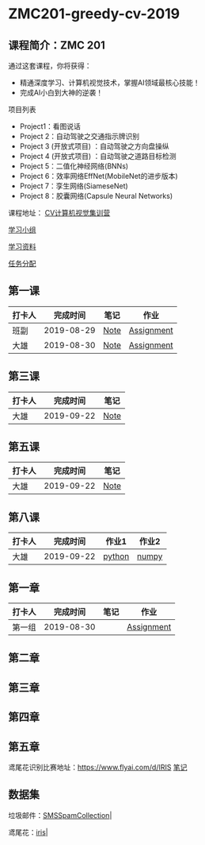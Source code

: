 # ZMC201-greedy-cv-2019

## 课程简介：ZMC 201

通过这套课程，你将获得：

* 精通深度学习、计算机视觉技术，掌握AI领域最核心技能！
* 完成AI小白到大神的逆袭！

项目列表

* Project1：看图说话
* Project 2：自动驾驶之交通指示牌识别
* Project 3 (开放式项目) ：自动驾驶之方向盘操纵
* Project 4 (开放式项目) ：自动驾驶之道路目标检测
* Project 5：二值化神经网络(BNNs)
* Project 6：效率网络EffNet(MobileNet的进步版本)
* Project 7：孪生网络(SiameseNet)
* Project 8：胶囊网络(Capsule Neural Networks)

课程地址：
[CV计算机视觉集训营](https://www.greedyai.com/course/49)

[学习小组](./groups.md)     

[学习资料](./additional_reading/)

[任务分配](./assignment.md/) 

## 第一课

|打卡人|完成时间|笔记|作业|
|---|---|---|---|
|班副|2019-08-29|[Note](lesson1/note/vcl.md)|[Assignment](lesson1/assignment/xx/)|
|大雄|2019-08-30|[Note](lesson1/note/33_note/33_keras.ipynb)|[Assignment](lesson1/note/33_note/33_numpy.ipynb)|
## 第三课

|打卡人|完成时间|笔记|
|---|---|---|
|大雄|2019-09-22|[Note](lesson1/note/33_note/33_03.ipynb)|
## 第五课

|打卡人|完成时间|笔记|
|---|---|---|
|大雄|2019-09-22|[Note](lesson1/note/33_note/33_05.ipynb)|
## 第八课

|打卡人|完成时间|作业1|作业2|
|---|---|---|---|
|大雄|2019-09-22|[python](lesson1/note/33_homework/homework1/python_test.ipynb)|[numpy](lesson1/note/33_homework/homework1/Numpy_test.ipynb)|
## 第一章

|打卡人|完成时间|笔记|作业|
|---|---|---|---|
|第一组|2019-08-30| |[Assignment](lesson1/the%20first%20group.md)|
## 第二章

## 第三章
## 第四章
## 第五章

鸢尾花识别比赛地址：https://www.flyai.com/d/IRIS
[笔记](./lesson5/note/)
## 数据集

垃圾邮件：[SMSSpamCollection](lesson1/note/33_note/SMSSpamCollection.txt)|

鸢尾花：[iris](lesson1/note/33_note/iris.csv)|
